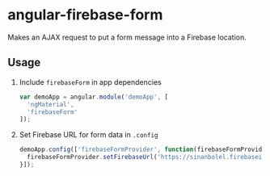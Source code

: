 # angular-firebase-form

Makes an AJAX request to put a form message into a Firebase location.

## Usage

1. Include `firebaseForm` in app dependencies

    ```js
    var demoApp = angular.module('demoApp', [
      'ngMaterial',
      'firebaseForm'
    ]);
    ```

2. Set Firebase URL for form data in `.config`

    ```js
    demoApp.config(['firebaseFormProvider', function(firebaseFormProvider) {
      firebaseFormProvider.setFirebaseUrl('https://sinanbolel.firebaseio.com/messages');
    }]);
    ```